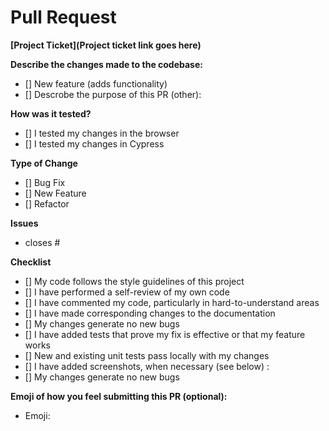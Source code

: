 # Pull Request

**[Project Ticket](Project ticket link goes here)**

**Describe the changes made to the codebase:**
- [] New feature (adds functionality)
- [] Descrobe the purpose of this PR (other):

**How was it tested?**
- [] I tested my changes in the browser
- [] I tested my changes in Cypress

**Type of Change**

- [] Bug Fix
- [] New Feature
- [] Refactor

**Issues**

- closes #

**Checklist**

- [] My code follows the style guidelines of this project
- [] I have performed a self-review of my own code
- [] I have commented my code, particularly in hard-to-understand areas
- [] I have made corresponding changes to the documentation
- [] My changes generate no new bugs
- [] I have added tests that prove my fix is effective or that my feature works
- [] New and existing unit tests pass locally with my changes
- [] I have added screenshots, when necessary (see below) :
- [] My changes generate no new bugs

**Emoji of how you feel submitting this PR (optional):**

- Emoji: 



